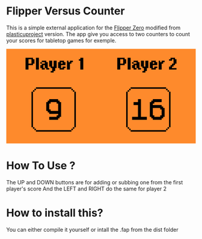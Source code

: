 # Flipper Versus Counter
This is a simple external application for the [Flipper Zero](https://www.flipperzero.one) modified from [plasticuproject](https://github.com/plasticuproject/dolphin-better-counter) version.
The app give you access to two counters to count your scores for tabletop games for exemple.

![preview1](media/1.png)

# How To Use ?
The UP and DOWN buttons are for adding or subbing one from the first player's score
And the LEFT and RIGHT do the same for player 2

# How to install this?
You can either compile it yourself or intall the .fap from the dist folder
